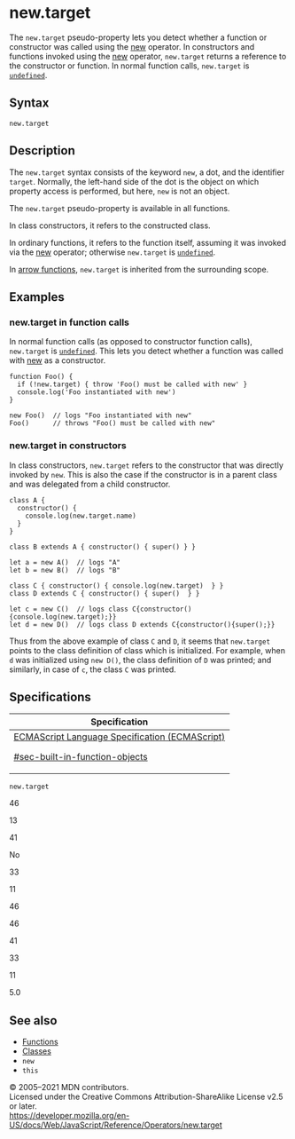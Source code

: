 # new.target

The `new.target` pseudo-property lets you detect whether a function or constructor was called using the [new](new) operator. In constructors and functions invoked using the [new](new) operator, `new.target` returns a reference to the constructor or function. In normal function calls, `new.target` is [`undefined`](../global_objects/undefined).

## Syntax

    new.target

## Description

The `new.target` syntax consists of the keyword `new`, a dot, and the identifier `target`. Normally, the left-hand side of the dot is the object on which property access is performed, but here, `new` is not an object.

The `new.target` pseudo-property is available in all functions.

In class constructors, it refers to the constructed class.

In ordinary functions, it refers to the function itself, assuming it was invoked via the [new](new) operator; otherwise `new.target` is [`undefined`](../global_objects/undefined).

In [arrow functions](../functions/arrow_functions), `new.target` is inherited from the surrounding scope.

## Examples

### new.target in function calls

In normal function calls (as opposed to constructor function calls), `new.target` is [`undefined`](../global_objects/undefined). This lets you detect whether a function was called with [new](new) as a constructor.

    function Foo() {
      if (!new.target) { throw 'Foo() must be called with new' }
      console.log('Foo instantiated with new')
    }

    new Foo()  // logs "Foo instantiated with new"
    Foo()      // throws "Foo() must be called with new"

### new.target in constructors

In class constructors, `new.target` refers to the constructor that was directly invoked by `new`. This is also the case if the constructor is in a parent class and was delegated from a child constructor.

    class A {
      constructor() {
        console.log(new.target.name)
      }
    }

    class B extends A { constructor() { super() } }

    let a = new A()  // logs "A"
    let b = new B()  // logs "B"

    class C { constructor() { console.log(new.target)  } }
    class D extends C { constructor() { super()  } }

    let c = new C()  // logs class C{constructor(){console.log(new.target);}}
    let d = new D()  // logs class D extends C{constructor(){super();}}

Thus from the above example of class `C` and `D`, it seems that `new.target` points to the class definition of class which is initialized. For example, when `d` was initialized using `new D()`, the class definition of `D` was printed; and similarly, in case of `c`, the class `C` was printed.

## Specifications

<table><thead><tr class="header"><th>Specification</th></tr></thead><tbody><tr class="odd"><td><a href="https://tc39.es/ecma262/#sec-built-in-function-objects">ECMAScript Language Specification (ECMAScript) 
<br/>


<span class="small">#sec-built-in-function-objects</span></a></td></tr></tbody></table>

`new.target`

46

13

41

No

33

11

46

46

41

33

11

5.0

## See also

-   [Functions](../functions)
-   [Classes](../classes)
-   `new`
-   `this`

© 2005–2021 MDN contributors.  
Licensed under the Creative Commons Attribution-ShareAlike License v2.5 or later.  
<a href="https://developer.mozilla.org/en-US/docs/Web/JavaScript/Reference/Operators/new.target" class="_attribution-link">https://developer.mozilla.org/en-US/docs/Web/JavaScript/Reference/Operators/new.target</a>

